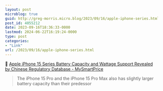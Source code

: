 ```yaml
---
layout: post
microblog: true
guid: http://greg-morris.micro.blog/2023/09/16/apple-iphone-series.html
post_id: 4055212
date: 2023-09-16T18:36:33-0000
lastmod: 2024-06-22T16:19:24-0000
type: post
categories:
- "Link"
url: /2023/09/16/apple-iphone-series.html
---
```

🔗 [Apple iPhone 15 Series Battery Capacity and Wattage Support Revealed by Chinese Regulatory Database - MySmartPrice](https://www.mysmartprice.com/gear/apple-iphone-15-series-battery-capacity-wattage-support-revealed-by-chinese-regulatory-database/)

> The iPhone 15 Pro and the iPhone 15 Pro Max also has slightly larger battery capacity than their predessor

